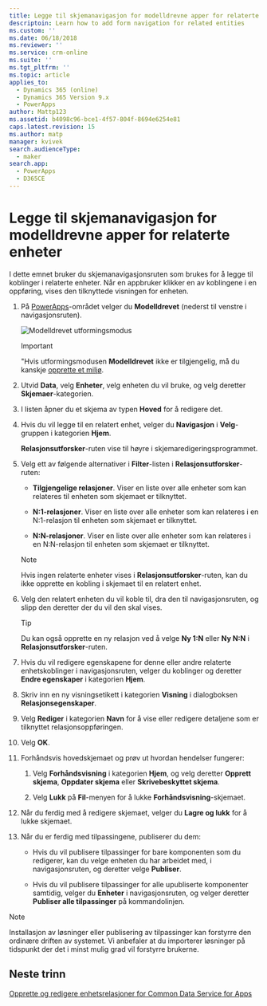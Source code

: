 ```yaml
---
title: Legge til skjemanavigasjon for modelldrevne apper for relaterte enheter i PowerApps | MicrosoftDocs
descriptoin: Learn how to add form navigation for related entities
ms.custom: ''
ms.date: 06/18/2018
ms.reviewer: ''
ms.service: crm-online
ms.suite: ''
ms.tgt_pltfrm: ''
ms.topic: article
applies_to:
  - Dynamics 365 (online)
  - Dynamics 365 Version 9.x
  - PowerApps
author: Mattp123
ms.assetid: b4098c96-bce1-4f57-804f-8694e6254e81
caps.latest.revision: 15
ms.author: matp
manager: kvivek
search.audienceType:
  - maker
search.app:
  - PowerApps
  - D365CE
---
```

# <a name="add-model-driven-app-form-navigation-for-related-entities"></a>Legge til skjemanavigasjon for modelldrevne apper for relaterte enheter

I dette emnet bruker du skjemanavigasjonsruten som brukes for å legge til koblinger i relaterte enheter. Når en appbruker klikker en av koblingene i en oppføring, vises den tilknyttede visningen for enheten.   
  
1.  På [PowerApps](https://web.powerapps.com/?utm_source=padocs&utm_medium=linkinadoc&utm_campaign=referralsfromdoc)-området velger du **Modelldrevet** (nederst til venstre i navigasjonsruten).  

    ![Modelldrevet utformingsmodus](../model-driven-apps/media/model-driven-switch.png)

    > [!IMPORTANT]
    > "Hvis utformingsmodusen **Modelldrevet** ikke er tilgjengelig, må du kanskje [opprette et miljø](https://docs.microsoft.com/powerapps/administrator/create-environment). 

2.  Utvid **Data**, velg **Enheter**, velg enheten du vil bruke, og velg deretter **Skjemaer**-kategorien. 
  
3.  I listen åpner du et skjema av typen **Hoved** for å redigere det.  
  
4.  Hvis du vil legge til en relatert enhet, velger du **Navigasjon** i **Velg**-gruppen i kategorien **Hjem**.  
  
     **Relasjonsutforsker**-ruten vise til høyre i skjemaredigeringsprogrammet.  
  
5.  Velg ett av følgende alternativer i **Filter**-listen i **Relasjonsutforsker**-ruten:  
  
    - **Tilgjengelige relasjoner**. Viser en liste over alle enheter som kan relateres til enheten som skjemaet er tilknyttet.  
  
    - **N:1-relasjoner**. Viser en liste over alle enheter som kan relateres i en N:1-relasjon til enheten som skjemaet er tilknyttet.  
  
    - **N:N-relasjoner**. Viser en liste over alle enheter som kan relateres i en N:N-relasjon til enheten som skjemaet er tilknyttet.  
  
    > [!NOTE]
    >  Hvis ingen relaterte enheter vises i **Relasjonsutforsker**-ruten, kan du ikke opprette en kobling i skjemaet til en relatert enhet.  
  
6.  Velg den relatert enheten du vil koble til, dra den til navigasjonsruten, og slipp den deretter der du vil den skal vises.  
  
    > [!TIP]
    >  Du kan også opprette en ny relasjon ved å velge **Ny 1:N** eller **Ny N:N** i **Relasjonsutforsker**-ruten.   
  
7. Hvis du vil redigere egenskapene for denne eller andre relaterte enhetskoblinger i navigasjonsruten, velger du koblinger og deretter **Endre egenskaper** i kategorien **Hjem**.  
  
8. Skriv inn en ny visningsetikett i kategorien **Visning** i dialogboksen **Relasjonsegenskaper**.  
  
9. Velg **Rediger** i kategorien **Navn** for å vise eller redigere detaljene som er tilknyttet relasjonsoppføringen.  
  
10. Velg **OK**.  
  
11. Forhåndsvis hovedskjemaet og prøv ut hvordan hendelser fungerer:  
  
    1.  Velg **Forhåndsvisning** i kategorien **Hjem**, og velg deretter **Opprett skjema**, **Oppdater skjema** eller **Skrivebeskyttet skjema**.  
  
    2.  Velg **Lukk** på **Fil**-menyen for å lukke **Forhåndsvisning**-skjemaet.  
  
12. Når du ferdig med å redigere skjemaet, velger du **Lagre og lukk** for å lukke skjemaet.  
  
13. Når du er ferdig med tilpassingene, publiserer du dem:  
  
    -   Hvis du vil publisere tilpassinger for bare komponenten som du redigerer, kan du velge enheten du har arbeidet med, i navigasjonsruten, og deretter velge **Publiser**.  
  
    -   Hvis du vil publisere tilpassinger for alle upubliserte komponenter samtidig, velger du **Enheter** i navigasjonsruten, og velger deretter **Publiser alle tilpassinger** på kommandolinjen.  
  
> [!NOTE]
> Installasjon av løsninger eller publisering av tilpassinger kan forstyrre den ordinære driften av systemet. Vi anbefaler at du importerer løsninger på tidspunkt der det i minst mulig grad vil forstyrre brukerne.
  
## <a name="next-steps"></a>Neste trinn  
 [Opprette og redigere enhetsrelasjoner for Common Data Service for Apps](../common-data-service/create-edit-entity-relationships.md)
